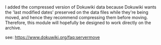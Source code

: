 I added the compressed version of Dokuwiki data because Dokuwiki wants the 'last modified dates' preserved on the data files while they're being moved, and hence they recommend compressing them before moving. Therefore, this module will hopefully be designed to work directly on the archive.

see: https://www.dokuwiki.org/faq:servermove
